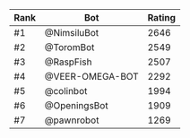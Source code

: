 Rank|Bot|Rating
---|---|---
#1|@NimsiluBot|2646
#2|@ToromBot|2549
#3|@RaspFish|2507
#4|@VEER-OMEGA-BOT|2292
#5|@colinbot|1994
#6|@OpeningsBot|1909
#7|@pawnrobot|1269
